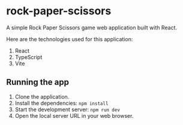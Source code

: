 # rock-paper-scissors

A simple Rock Paper Scissors game web application built with React.

Here are the technologies used for this application:

1. React
2. TypeScript
3. Vite

## Running the app

1. Clone the application.
2. Install the dependencies: `npm install`
3. Start the development server: `npm run dev`
4. Open the local server URL in your web browser.
